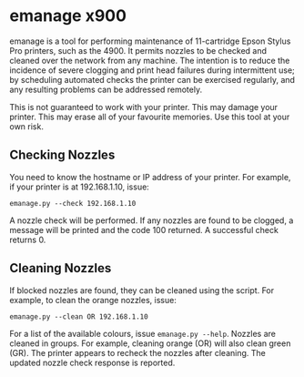 emanage x900
============

emanage is a tool for performing maintenance of 11-cartridge Epson Stylus Pro printers, such as the 4900.
It permits nozzles to be checked and cleaned over the network from any machine.
The intention is to reduce the incidence of severe clogging and print head failures during intermittent use; by scheduling automated checks the printer can be exercised regularly, and any resulting problems can be addressed remotely.

This is not guaranteed to work with your printer. This may damage your printer. This may erase all of your favourite memories. Use this tool at your own risk.

Checking Nozzles
----------------
You need to know the hostname or IP address of your printer. For example, if your printer is at 192.168.1.10, issue:
```
emanage.py --check 192.168.1.10
```

A nozzle check will be performed. If any nozzles are found to be clogged, a message will be printed and the code 100 returned. A successful check returns 0.

Cleaning Nozzles
----------------
If blocked nozzles are found, they can be cleaned using the script. For example, to clean the orange nozzles, issue:
```
emanage.py --clean OR 192.168.1.10
```
For a list of the available colours, issue `emanage.py --help`.
Nozzles are cleaned in groups. For example, cleaning orange (OR) will also clean green (GR).
The printer appears to recheck the nozzles after cleaning. The updated nozzle check response is reported.
